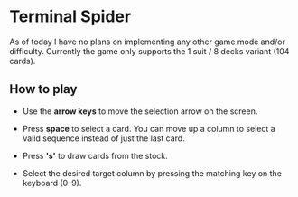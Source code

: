 # Terminal Spider

As of today I have no plans on implementing any other game mode and/or difficulty. Currently the game only supports the 1 suit / 8 decks variant (104 cards). 

## How to play

- Use the **arrow keys** to move the selection arrow on the screen.

- Press **space** to select a card. You can move up a column to select a valid sequence instead of just the last card.
- Press **'s'** to draw cards from the stock.
- Select the desired target column by pressing the matching key on the keyboard (0-9). 

